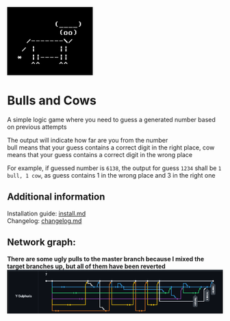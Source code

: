 
<img src="logo.png" alt="drawing" width="200"/>

# Bulls and Cows

A simple logic game where you need to guess a generated number based on previous attempts

The output will indicate how far are you from the number<br>
bull means that your guess contains a correct digit in the right place, cow means that your guess contains a correct digit in the wrong place

For example, if guessed number is `6138`, the output for guess `1234` shall be `1 bull, 1 cow`, as guess contains 1 in the wrong place and 3 in the right one

## Additional information

Installation guide: [install.md](install.md)<br>
Changelog: [changelog.md](changelog.md)

## Network graph:
**There are some ugly pulls to the master branch because I mixed the target branches up, but all of them have been reverted**
![network.png](Network.png)

